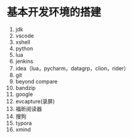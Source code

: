 # 基本开发环境的搭建

1. jdk
2. vscode
3. xshell
4. python
5. lua
6. jenkins
7. idea（lua，pycharm，datagrp，clion，rider）
8. git
9. beyond compare
10. bandzip
11. google
12. evcapture(录屏)
13. 福昕阅读器
14. 搜狗
15. typora
16. xmind